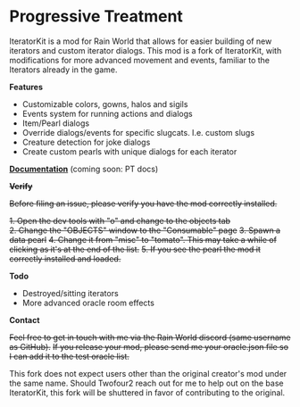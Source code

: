 # Progressive Treatment

IteratorKit is a mod for Rain World that allows for easier building of new iterators and custom iterator dialogs.
This mod is a fork of IteratorKit, with modifications for more advanced movement and events, familiar to the Iterators already in the game.

**Features**
- Customizable colors, gowns, halos and sigils
- Events system for running actions and dialogs
- Item/Pearl dialogs
- Override dialogs/events for specific slugcats. I.e. custom slugs
- Creature detection for joke dialogs 
- Create custom pearls with unique dialogs for each iterator

**[Documentation](https://iteratorkit.twofour2.com/index.html)**
(coming soon: PT docs)


~~**Verify**~~

~~Before filing an issue, please verify you have the mod correctly installed.~~

~~1. Open the dev tools with "o" and change to the objects tab~~  
~~2. Change the "OBJECTS" window to the "Consumable" page~~
~~3. Spawn a data pearl~~
~~4. Change it from "misc" to "tomato". This may take a while of clicking as it's at the end of the list.~~
~~5. If you see the pearl the mod it correctly installed and loaded.~~

**Todo**
- Destroyed/sitting iterators  
- More advanced oracle room effects


**Contact**

~~Feel free to get in touch with me via the Rain World discord (same username as GitHub).~~
~~If you release your mod, please send me your oracle.json file so I can add it to the test oracle list.~~

This fork does not expect users other than the original creator's mod under the same name. Should Twofour2 reach out for me to help out on the base IteratorKit, this fork will be shuttered in favor of contributing to the original.